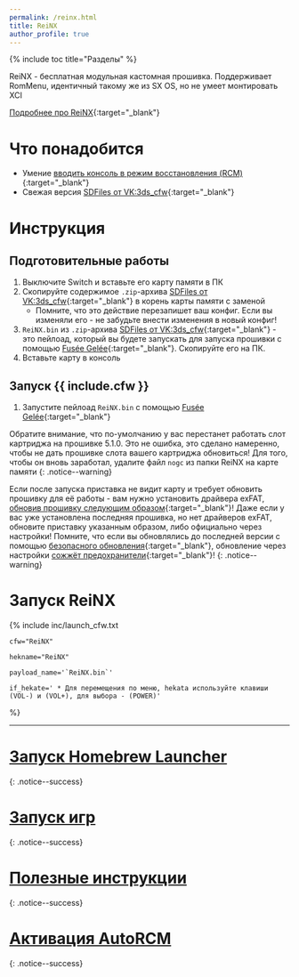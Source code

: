 ```yaml
---
permalink: /reinx.html
title: ReiNX
author_profile: true
---
```

{% include toc title="Разделы" %}

ReiNX - бесплатная модульная кастомная прошивка. Поддерживает RomMenu, идентичный такому же из SX OS, но не умеет монтировать XCI 

[Подробнее про ReiNX](launch-cfw#reinx){:target="_blank"}

# Что понадобится 

* Умение [вводить консоль в режим восстановления (RCM)](fusee-gelee#%D1%87%D0%B0%D1%81%D1%82%D1%8C-i---%D0%B2%D1%85%D0%BE%D0%B4-%D0%B2-rcm){:target="_blank"}
* Свежая версия [SDFiles от VK:3ds_cfw](https://github.com/rashevskyv/switch/releases/latest){:target="_blank"}

# Инструкция

## Подготовительные работы 

1. Выключите Switch и вставьте его карту памяти в ПК 
1. Скопируйте содержимое `.zip`-архива [SDFiles от VK:3ds_cfw](https://github.com/rashevskyv/switch/releases/latest){:target="_blank"} в корень карты памяти с заменой
	* Помните, что это действие перезапишет ваш конфиг. Если вы изменяли его - не забудьте внести изменения в новый конфиг! 
1. `ReiNX.bin` из `.zip`-архива [SDFiles от VK:3ds_cfw](https://github.com/rashevskyv/switch/releases/latest){:target="_blank"} - это пейлоад, который вы будете запускать для запуска прошивки с помощью [Fusée Gelée](fusee-gelee){:target="_blank"}. Скопируйте его на ПК.
1. Вставьте карту в консоль

## Запуск {{ include.cfw }}

1. Запустите пейлоад `ReiNX.bin` с помощью [Fusée Gelée](fusee-gelee){:target="_blank"}

Обратите внимание, что по-умолчанию у вас перестанет работать слот картриджа на прошивке 5.1.0. Это не ошибка, это сделано намеренно, чтобы не дать прошивке слота вашего картриджа обновиться! Для того, чтобы он вновь заработал, удалите файл `nogc` из папки ReiNX на карте памяти
{: .notice--warning}

Если после запуска приставка не видит карту и требует обновить прошивку для её работы - вам нужно установить драйвера exFAT, [обновив прошивку следующим образом](update-to-latest){:target="_blank"}! Даже если у вас уже установлена последняя прошивка, но нет драйверов exFAT, обновите приставку указанным образом, либо официально через настройки! Помните, что если вы обновлялись до последней версии с помощью [безопасного обновления](update-to-latest){:target="_blank"}, обновление через настройки [сожжёт предохранители](update-to-latest#теоретическая-часть){:target="_blank"}! 
{: .notice--warning}

# Запуск ReiNX

{% include inc/launch_cfw.txt
 
	cfw="ReiNX" 

	hekname="ReiNX" 
	
	payload_name='`ReiNX.bin`'

	if_hekate='	* Для перемещения по меню, hekata используйте клавиши (VOL-) и (VOL+), для выбора - (POWER)'

%}
	
___

# [Запуск Homebrew Launcher](launch-hbl#запуск-hbl-из-reinx-или-atmosphere)
{: .notice--success}
# [Запуск игр](reinx-games)
{: .notice--success}
# [Полезные инструкции](addons)
{: .notice--success}
# [Активация AutoRCM](autorcm)
{: .notice--success}